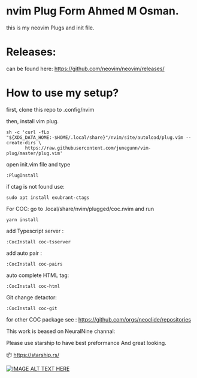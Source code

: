 # nvim Plug Form Ahmed M Osman.
this is my neovim Plugs and init file.

# Releases:
can be found here: https://github.com/neovim/neovim/releases/

# How to use my setup? 

first, clone this repo to .config/nvim

then, install vim plug. 

```
sh -c 'curl -fLo "${XDG_DATA_HOME:-$HOME/.local/share}"/nvim/site/autoload/plug.vim --create-dirs \
       https://raw.githubusercontent.com/junegunn/vim-plug/master/plug.vim'
```

open init.vim file and type 

```
:PlugInstall
```

if ctag is not found use: 
```
sudo apt install exubrant-ctags
```

For COC: 
go to .local/share/nvim/plugged/coc.nvim
and run 
```
yarn install
```

add Typescript server :
```
:CocInstall coc-tsserver
```

add auto pair :
```
:CocInstall coc-pairs
```


auto complete HTML tag:
```
:CocInstall coc-html
```


Git change detactor:
```
:CocInstall coc-git
```


for other COC package see : https://github.com/orgs/neoclide/repositories

This work is beased on NeuralNine channal: 

Please use starship to have best preformance And great looking.

📦 https://starship.rs/

[![IMAGE ALT TEXT HERE](https://github.com/akiid777/nvim-Plug-and-init-file/blob/master/298671366_5645693332108360_7670396056686747120_n.jpg)](https://www.youtube.com/watch?v=JWReY93Vl6g&t=1270s)
